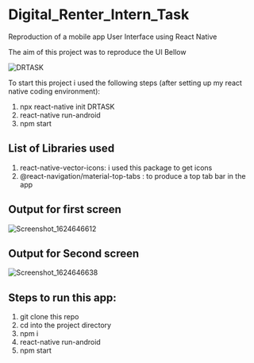 # Digital_Renter_Intern_Task
Reproduction of a mobile app User Interface using React Native

The aim of this project was to reproduce the UI Bellow

![DRTASK](https://user-images.githubusercontent.com/57509871/123483171-3a36a000-d5fe-11eb-862d-03ab90886912.jpeg)

To start this project i used the following steps (after setting up my react native coding environment):

1. npx react-native init DRTASK
2. react-native run-android
3. npm start

## List of Libraries used

1. react-native-vector-icons: i used this package to get icons 
2. @react-navigation/material-top-tabs : to produce a top tab bar in the app

## Output for first screen

![Screenshot_1624646612](https://user-images.githubusercontent.com/57509871/123485041-44a66900-d601-11eb-9406-b306626dc010.png)


## Output for Second screen

![Screenshot_1624646638](https://user-images.githubusercontent.com/57509871/123485334-d01ffa00-d601-11eb-9120-d85058dd9008.png)

## Steps to run this app:

1. git clone this repo
2. cd into the project directory
3. npm i
4. react-native run-android
5. npm start
